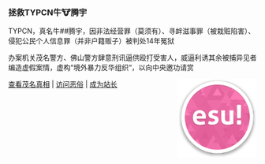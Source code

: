 ### 拯救TYPCN牛🐮腾宇

TYPCN，真名牛##腾宇，因非法经营罪（莫须有）、寻衅滋事罪（被栽赃陷害）、侵犯公民个人信息罪（并非户籍贩子）被判处14年冤狱

办案机关茂名警方、佛山警方肆意刑讯逼供殴打受害人，威逼利诱其余被捕异见者编造虚假案情，虚构“境外暴力反华组织“，以向中央邀功请赏

<img width="160px" align="right" src="https://raw.githubusercontent.com/ESUAdmin/ESUAdmin/master/esulogo.png">

[查看茂名真相](https://github.com/ESUAdmin/evil-zhao) | [访问恶俗](https://esu.dog) | [成为站长](https://github.com/ESUAdmin/ESUAdmin/fork)
